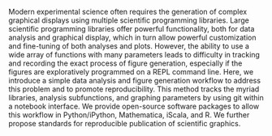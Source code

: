 Modern experimental science often requires the generation of complex graphical displays using multiple scientific programming libraries. Large scientific programming libraries offer powerful functionality, both for data analysis and graphical display, which in turn allow powerful customization and fine-tuning of both analyses and plots. However, the ability to use a wide array of functions with many parameters leads to difficulty in tracking and recording the exact process of figure generation, especially if the figures are exploratively programmed on a REPL command line. Here, we introduce a simple data analysis and figure generation workflow to address this problem and to promote reproducibility. This method tracks the myriad libraries, analysis subfunctions, and graphing parameters by using git within a notebook interface. We provide open-source software packages to allow this workflow in Python/iPython, Mathematica, iScala, and R. We further propose standards for reproducible publication of scientific graphics.